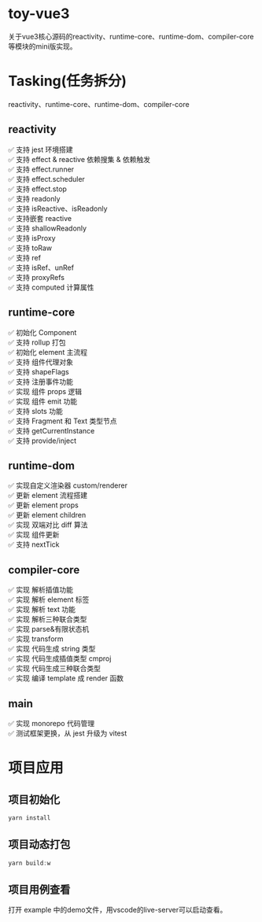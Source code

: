 # toy-vue3
关于vue3核心源码的reactivity、runtime-core、runtime-dom、compiler-core等模块的mini版实现。

# Tasking(任务拆分)
  reactivity、runtime-core、runtime-dom、compiler-core
## reactivity

:white_check_mark: 支持 jest 环境搭建  
:white_check_mark: 支持 effect & reactive 依赖搜集 & 依赖触发  
:white_check_mark: 支持 effect.runner  
:white_check_mark: 支持 effect.scheduler  
:white_check_mark: 支持 effect.stop  
:white_check_mark: 支持 readonly  
:white_check_mark: 支持 isReactive、isReadonly  
:white_check_mark: 支持嵌套 reactive  
:white_check_mark: 支持 shallowReadonly  
:white_check_mark: 支持 isProxy   
:white_check_mark: 支持 toRaw  
:white_check_mark: 支持 ref  
:white_check_mark: 支持 isRef、unRef  
:white_check_mark: 支持 proxyRefs  
:white_check_mark: 支持 computed 计算属性  

## runtime-core

:white_check_mark: 初始化 Component  
:white_check_mark: 支持 rollup 打包  
:white_check_mark: 初始化 element 主流程  
:white_check_mark: 支持 组件代理对象  
:white_check_mark: 支持 shapeFlags  
:white_check_mark: 支持 注册事件功能  
:white_check_mark: 实现 组件 props 逻辑  
:white_check_mark: 实现 组件 emit 功能  
:white_check_mark: 支持 slots 功能  
:white_check_mark: 支持 Fragment 和 Text 类型节点  
:white_check_mark: 支持 getCurrentInstance  
:white_check_mark: 支持 provide/inject  

## runtime-dom

:white_check_mark: 实现自定义渲染器 custom/renderer  
:white_check_mark: 更新 element 流程搭建  
:white_check_mark: 更新 element props  
:white_check_mark: 更新 element children  
:white_check_mark: 实现 双端对比 diff 算法  
:white_check_mark: 实现 组件更新  
:white_check_mark: 支持 nextTick  

## compiler-core

:white_check_mark: 实现 解析插值功能  
:white_check_mark: 实现 解析 element 标签  
:white_check_mark: 实现 解析 text 功能  
:white_check_mark: 实现 解析三种联合类型  
:white_check_mark: 实现 parse&有限状态机  
:white_check_mark: 实现 transform  
:white_check_mark: 实现 代码生成 string 类型  
:white_check_mark: 实现 代码生成插值类型 cmproj  
:white_check_mark: 实现 代码生成三种联合类型  
:white_check_mark: 实现 编译 template 成 render 函数  

## main
:white_check_mark: 实现 monorepo 代码管理  
:white_check_mark: 测试框架更换，从 jest 升级为 vitest  

# 项目应用
## 项目初始化

```javascript
yarn install
```

## 项目动态打包
```javascript
yarn build:w
```

## 项目用例查看

打开 example 中的demo文件，用vscode的live-server可以启动查看。